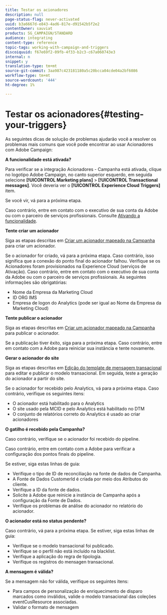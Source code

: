 ```yaml
---
title: Testar os acionadores
description: null
page-status-flag: never-activated
uuid: b3a6667d-e843-4ad6-817e-d91542b5f2e2
contentOwner: sauviat
products: SG_CAMPAIGN/STANDARD
audience: integrating
content-type: reference
topic-tags: working-with-campaign-and-triggers
discoiquuid: f67e69f2-09fb-4f33-b2c3-c67a060743e3
internal: n
snippet: y
translation-type: tm+mt
source-git-commit: 3aa987c423181180a5c20bcca04cde04a2bf6086
workflow-type: tm+mt
source-wordcount: '444'
ht-degree: 1%

---
```



# Testar os acionadores{#testing-your-triggers}

As seguintes dicas de solução de problemas ajudarão você a resolver os problemas mais comuns que você pode encontrar ao usar Acionadores com Adobe Campaign:

**A funcionalidade está ativada?**

Para verificar se a integração Acionadores - Campanha está ativada, clique no logotipo Adobe Campaign, no canto superior esquerdo, em seguida selecione **[!UICONTROL Marketing plans]** > **[!UICONTROL Transactional messages]**. Você deveria ver o **[!UICONTROL Experience Cloud Triggers]** item.

Se você vir, vá para a próxima etapa.

Caso contrário, entre em contato com o executivo de sua conta da Adobe ou com o parceiro de serviços profissionais. Consulte [Ativando a funcionalidade](../../integrating/using/configuring-triggers-in-experience-cloud.md#activating-the-functionality).

**Tente criar um acionador**

Siga as etapas descritas em [Criar um acionador mapeado na Campanha](../../integrating/using/using-triggers-in-campaign.md#creating-a-mapped-trigger-in-campaign) para criar um acionador.

Se o acionador for criado, vá para a próxima etapa. Caso contrário, isso significa que a conexão do ponto final do acionador falhou. Verifique se os Acionadores foram provisionados na Experience Cloud (serviços de Ativação). Caso contrário, entre em contato com o executivo de sua conta da Adobe ou com o parceiro de serviços profissionais. As seguintes informações são obrigatórias:

* Nome da Empresa da Marketing Cloud
* ID ORG IMS
* Empresa de logon do Analytics (pode ser igual ao Nome da Empresa da Marketing Cloud)

**Tente publicar o acionador**

Siga as etapas descritas em [Criar um acionador mapeado na Campanha](../../integrating/using/using-triggers-in-campaign.md#creating-a-mapped-trigger-in-campaign) para publicar o acionador.

Se a publicação tiver êxito, siga para a próxima etapa. Caso contrário, entre em contato com a Adobe para reiniciar sua instância e tente novamente.

**Gerar o acionador do site**

Siga as etapas descritas em [Edição do template de mensagem transacional](../../integrating/using/using-triggers-in-campaign.md#editing-the-transactional-message-template) para editar e publicar o modelo transacional. Em seguida, teste a geração do acionador a partir do site.

Se o acionador for recebido pelo Analytics, vá para a próxima etapa. Caso contrário, verifique os seguintes itens:

* O acionador está habilitado para o Analytics
* O site usado pela MCID e pelo Analytics está habilitado no DTM
* O conjunto de relatórios correto do Analytics é usado ao criar acionadores

**O gatilho é recebido pela Campanha?**

Caso contrário, verifique se o acionador foi recebido do pipeline.

Caso contrário, entre em contato com a Adobe para verificar a configuração dos pontos finais do pipeline.

Se estiver, siga estas linhas de guia:

* Verifique o tipo de ID de reconciliação na fonte de dados de Campanha.
* A Fonte de Dados CustomerId é criada por meio dos Atributos do cliente.
* Verifique a ID da fonte de dados.
* Solicite à Adobe que reinicie a instância de Campanha após a configuração da Fonte de Dados.
* Verifique os problemas de análise do acionador no relatório do acionador.

**O acionador está no status pendente?**

Caso contrário, vá para a próxima etapa. Se estiver, siga estas linhas de guia:

* Verifique se o modelo transacional foi publicado.
* Verifique se o perfil não está incluído na blacklist.
* Verifique a aplicação do regra de tipologia.
* Verifique os registros do mensagen transacional.

**A mensagem é válida?**

Se a mensagem não for válida, verifique os seguintes itens:

* Para campos de personalização de enriquecimento de disparo marcados como inválidos, valide o modelo transacional das coleções eventCusResource associadas.
* Validar o formato de mensagem

